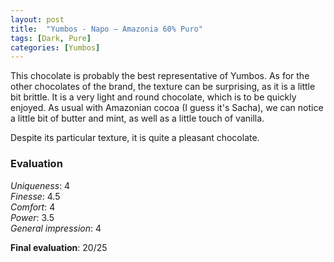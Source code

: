 ```yaml
---
layout: post
title:  "Yumbos - Napo – Amazonia 60% Puro"
tags: [Dark, Pure] 
categories: [Yumbos]
---
```



This chocolate is probably the best representative of Yumbos. 
As for the other chocolates of the brand, the texture can be surprising, as it is a little bit brittle. It is a very light and round chocolate, which is to be quickly enjoyed. As usual with Amazonian cocoa (I guess it's Sacha), we can notice a little bit of butter and mint, as well as a little touch of vanilla.

Despite its particular texture, it is quite a pleasant chocolate.


### Evaluation

_Uniqueness_: 4  
_Finesse_: 4.5  
_Comfort_: 4  
_Power_: 3.5  
_General impression_: 4

**Final evaluation**: 20/25